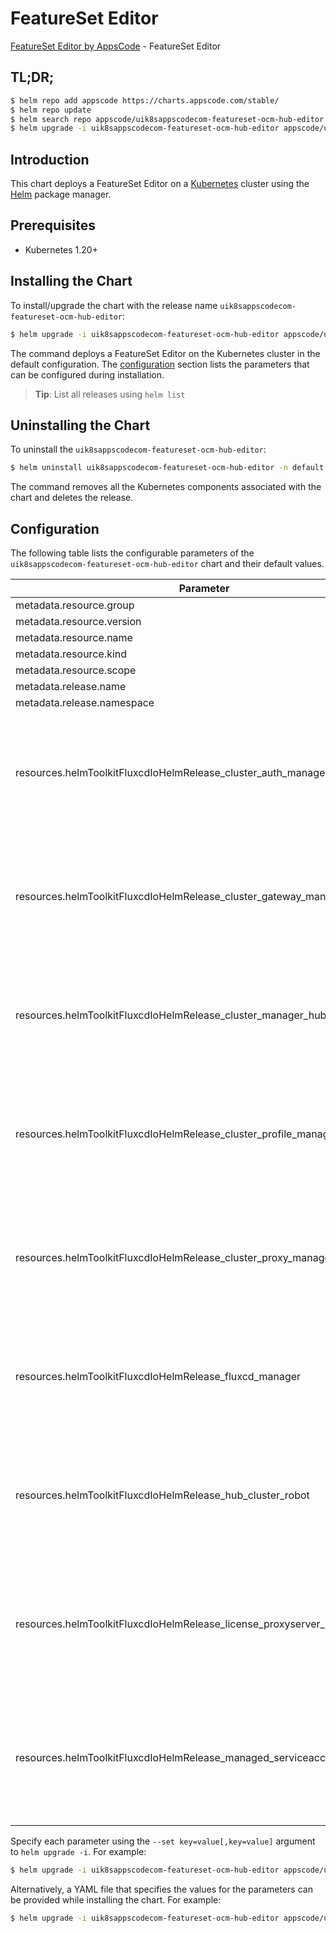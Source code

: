 # FeatureSet Editor

[FeatureSet Editor by AppsCode](https://appscode.com) - FeatureSet Editor

## TL;DR;

```bash
$ helm repo add appscode https://charts.appscode.com/stable/
$ helm repo update
$ helm search repo appscode/uik8sappscodecom-featureset-ocm-hub-editor --version=v0.24.0
$ helm upgrade -i uik8sappscodecom-featureset-ocm-hub-editor appscode/uik8sappscodecom-featureset-ocm-hub-editor -n default --create-namespace --version=v0.24.0
```

## Introduction

This chart deploys a FeatureSet Editor on a [Kubernetes](http://kubernetes.io) cluster using the [Helm](https://helm.sh) package manager.

## Prerequisites

- Kubernetes 1.20+

## Installing the Chart

To install/upgrade the chart with the release name `uik8sappscodecom-featureset-ocm-hub-editor`:

```bash
$ helm upgrade -i uik8sappscodecom-featureset-ocm-hub-editor appscode/uik8sappscodecom-featureset-ocm-hub-editor -n default --create-namespace --version=v0.24.0
```

The command deploys a FeatureSet Editor on the Kubernetes cluster in the default configuration. The [configuration](#configuration) section lists the parameters that can be configured during installation.

> **Tip**: List all releases using `helm list`

## Uninstalling the Chart

To uninstall the `uik8sappscodecom-featureset-ocm-hub-editor`:

```bash
$ helm uninstall uik8sappscodecom-featureset-ocm-hub-editor -n default
```

The command removes all the Kubernetes components associated with the chart and deletes the release.

## Configuration

The following table lists the configurable parameters of the `uik8sappscodecom-featureset-ocm-hub-editor` chart and their default values.

|                                Parameter                                | Description |                                                                                                                                                                                                                                                                                                                                                                              Default                                                                                                                                                                                                                                                                                                                                                                              |
|-------------------------------------------------------------------------|-------------|-------------------------------------------------------------------------------------------------------------------------------------------------------------------------------------------------------------------------------------------------------------------------------------------------------------------------------------------------------------------------------------------------------------------------------------------------------------------------------------------------------------------------------------------------------------------------------------------------------------------------------------------------------------------------------------------------------------------------------------------------------------------|
| metadata.resource.group                                                 |             | <code>ui.k8s.appscode.com</code>                                                                                                                                                                                                                                                                                                                                                                                                                                                                                                                                                                                                                                                                                                                                  |
| metadata.resource.version                                               |             | <code>v1alpha1</code>                                                                                                                                                                                                                                                                                                                                                                                                                                                                                                                                                                                                                                                                                                                                             |
| metadata.resource.name                                                  |             | <code>featuresets</code>                                                                                                                                                                                                                                                                                                                                                                                                                                                                                                                                                                                                                                                                                                                                          |
| metadata.resource.kind                                                  |             | <code>FeatureSet</code>                                                                                                                                                                                                                                                                                                                                                                                                                                                                                                                                                                                                                                                                                                                                           |
| metadata.resource.scope                                                 |             | <code>Cluster</code>                                                                                                                                                                                                                                                                                                                                                                                                                                                                                                                                                                                                                                                                                                                                              |
| metadata.release.name                                                   |             | <code>RELEASE-NAME</code>                                                                                                                                                                                                                                                                                                                                                                                                                                                                                                                                                                                                                                                                                                                                         |
| metadata.release.namespace                                              |             | <code>default</code>                                                                                                                                                                                                                                                                                                                                                                                                                                                                                                                                                                                                                                                                                                                                              |
| resources.helmToolkitFluxcdIoHelmRelease_cluster_auth_manager           |             | <code>{"apiVersion":"helm.toolkit.fluxcd.io/v2","kind":"HelmRelease","metadata":{"labels":{"app.kubernetes.io/component":"cluster-auth-manager"},"name":"cluster-auth-manager","namespace":"kubeops"},"spec":{"chart":{"spec":{"chart":"cluster-auth-manager","sourceRef":{"kind":"HelmRepository","name":"appscode-charts-oci","namespace":"kubeops"},"version":"v2025.5.16"}},"install":{"crds":"CreateReplace","createNamespace":true,"remediation":{"retries":-1}},"interval":"5m","releaseName":"cluster-auth-manager","storageNamespace":"open-cluster-management-addon","targetNamespace":"open-cluster-management-addon","timeout":"30m","upgrade":{"crds":"CreateReplace","remediation":{"retries":-1}}}}</code>                                         |
| resources.helmToolkitFluxcdIoHelmRelease_cluster_gateway_manager        |             | <code>{"apiVersion":"helm.toolkit.fluxcd.io/v2","kind":"HelmRelease","metadata":{"labels":{"app.kubernetes.io/component":"cluster-gateway-manager"},"name":"cluster-gateway-manager","namespace":"kubeops"},"spec":{"chart":{"spec":{"chart":"cluster-gateway-manager","sourceRef":{"kind":"HelmRepository","name":"appscode-charts-oci","namespace":"kubeops"},"version":"v2025.4.30"}},"install":{"crds":"CreateReplace","createNamespace":true,"remediation":{"retries":-1}},"interval":"5m","releaseName":"cluster-gateway-manager","storageNamespace":"open-cluster-management-addon","targetNamespace":"open-cluster-management-addon","timeout":"30m","upgrade":{"crds":"CreateReplace","remediation":{"retries":-1}}}}</code>                             |
| resources.helmToolkitFluxcdIoHelmRelease_cluster_manager_hub            |             | <code>{"apiVersion":"helm.toolkit.fluxcd.io/v2","kind":"HelmRelease","metadata":{"labels":{"app.kubernetes.io/component":"cluster-manager-hub"},"name":"cluster-manager-hub","namespace":"kubeops"},"spec":{"chart":{"spec":{"chart":"cluster-manager-hub","sourceRef":{"kind":"HelmRepository","name":"appscode-charts-oci","namespace":"kubeops"},"version":"v2025.7.31"}},"install":{"crds":"CreateReplace","createNamespace":true,"remediation":{"retries":-1}},"interval":"5m","releaseName":"cluster-manager-hub","storageNamespace":"open-cluster-management","targetNamespace":"open-cluster-management","timeout":"30m","upgrade":{"crds":"CreateReplace","remediation":{"retries":-1}}}}</code>                                                         |
| resources.helmToolkitFluxcdIoHelmRelease_cluster_profile_manager        |             | <code>{"apiVersion":"helm.toolkit.fluxcd.io/v2","kind":"HelmRelease","metadata":{"labels":{"app.kubernetes.io/component":"cluster-profile-manager"},"name":"cluster-profile-manager","namespace":"kubeops"},"spec":{"chart":{"spec":{"chart":"cluster-profile-manager","sourceRef":{"kind":"HelmRepository","name":"appscode-charts-oci","namespace":"kubeops"},"version":"v2025.5.16"}},"install":{"crds":"CreateReplace","createNamespace":true,"remediation":{"retries":-1}},"interval":"5m","releaseName":"cluster-profile-manager","storageNamespace":"open-cluster-management-addon","targetNamespace":"open-cluster-management-addon","timeout":"30m","upgrade":{"crds":"CreateReplace","remediation":{"retries":-1}}}}</code>                             |
| resources.helmToolkitFluxcdIoHelmRelease_cluster_proxy_manager          |             | <code>{"apiVersion":"helm.toolkit.fluxcd.io/v2","kind":"HelmRelease","metadata":{"labels":{"app.kubernetes.io/component":"cluster-proxy-manager"},"name":"cluster-proxy-manager","namespace":"kubeops"},"spec":{"chart":{"spec":{"chart":"cluster-proxy-manager","sourceRef":{"kind":"HelmRepository","name":"appscode-charts-oci","namespace":"kubeops"},"version":"v2025.4.30"}},"install":{"crds":"CreateReplace","createNamespace":true,"remediation":{"retries":-1}},"interval":"5m","releaseName":"cluster-proxy-manager","storageNamespace":"open-cluster-management-addon","targetNamespace":"open-cluster-management-addon","timeout":"30m","upgrade":{"crds":"CreateReplace","remediation":{"retries":-1}}}}</code>                                     |
| resources.helmToolkitFluxcdIoHelmRelease_fluxcd_manager                 |             | <code>{"apiVersion":"helm.toolkit.fluxcd.io/v2","kind":"HelmRelease","metadata":{"labels":{"app.kubernetes.io/component":"fluxcd-manager"},"name":"fluxcd-manager","namespace":"kubeops"},"spec":{"chart":{"spec":{"chart":"fluxcd-manager","sourceRef":{"kind":"HelmRepository","name":"appscode-charts-oci","namespace":"kubeops"},"version":"v2025.7.31"}},"install":{"crds":"CreateReplace","createNamespace":true,"remediation":{"retries":-1}},"interval":"5m","releaseName":"fluxcd-manager","storageNamespace":"open-cluster-management-addon","targetNamespace":"open-cluster-management-addon","timeout":"30m","upgrade":{"crds":"CreateReplace","remediation":{"retries":-1}}}}</code>                                                                 |
| resources.helmToolkitFluxcdIoHelmRelease_hub_cluster_robot              |             | <code>{"apiVersion":"helm.toolkit.fluxcd.io/v2","kind":"HelmRelease","metadata":{"labels":{"app.kubernetes.io/component":"hub-cluster-robot"},"name":"hub-cluster-robot","namespace":"kubeops"},"spec":{"chart":{"spec":{"chart":"hub-cluster-robot","sourceRef":{"kind":"HelmRepository","name":"appscode-charts-oci","namespace":"kubeops"},"version":"v2024.8.9"}},"install":{"crds":"CreateReplace","createNamespace":true,"remediation":{"retries":-1}},"interval":"5m","releaseName":"hub-cluster-robot","storageNamespace":"open-cluster-management","targetNamespace":"open-cluster-management","timeout":"30m","upgrade":{"crds":"CreateReplace","remediation":{"retries":-1}}}}</code>                                                                  |
| resources.helmToolkitFluxcdIoHelmRelease_license_proxyserver_manager    |             | <code>{"apiVersion":"helm.toolkit.fluxcd.io/v2","kind":"HelmRelease","metadata":{"labels":{"app.kubernetes.io/component":"license-proxyserver-manager"},"name":"license-proxyserver-manager","namespace":"kubeops"},"spec":{"chart":{"spec":{"chart":"license-proxyserver-manager","sourceRef":{"kind":"HelmRepository","name":"appscode-charts-oci","namespace":"kubeops"},"version":"v2025.5.16"}},"install":{"crds":"CreateReplace","createNamespace":true,"remediation":{"retries":-1}},"interval":"5m","releaseName":"license-proxyserver-manager","storageNamespace":"open-cluster-management-addon","targetNamespace":"open-cluster-management-addon","timeout":"30m","upgrade":{"crds":"CreateReplace","remediation":{"retries":-1}}}}</code>             |
| resources.helmToolkitFluxcdIoHelmRelease_managed_serviceaccount_manager |             | <code>{"apiVersion":"helm.toolkit.fluxcd.io/v2","kind":"HelmRelease","metadata":{"labels":{"app.kubernetes.io/component":"managed-serviceaccount-manager"},"name":"managed-serviceaccount-manager","namespace":"kubeops"},"spec":{"chart":{"spec":{"chart":"managed-serviceaccount-manager","sourceRef":{"kind":"HelmRepository","name":"appscode-charts-oci","namespace":"kubeops"},"version":"v2025.5.16"}},"install":{"crds":"CreateReplace","createNamespace":true,"remediation":{"retries":-1}},"interval":"5m","releaseName":"managed-serviceaccount-manager","storageNamespace":"open-cluster-management-addon","targetNamespace":"open-cluster-management-addon","timeout":"30m","upgrade":{"crds":"CreateReplace","remediation":{"retries":-1}}}}</code> |


Specify each parameter using the `--set key=value[,key=value]` argument to `helm upgrade -i`. For example:

```bash
$ helm upgrade -i uik8sappscodecom-featureset-ocm-hub-editor appscode/uik8sappscodecom-featureset-ocm-hub-editor -n default --create-namespace --version=v0.24.0 --set metadata.resource.group=ui.k8s.appscode.com
```

Alternatively, a YAML file that specifies the values for the parameters can be provided while
installing the chart. For example:

```bash
$ helm upgrade -i uik8sappscodecom-featureset-ocm-hub-editor appscode/uik8sappscodecom-featureset-ocm-hub-editor -n default --create-namespace --version=v0.24.0 --values values.yaml
```
